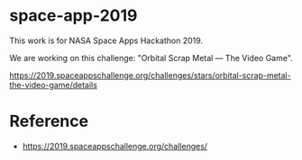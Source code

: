 # space-app-2019

This work is for NASA Space Apps Hackathon 2019. 

We are working on this challenge: "Orbital Scrap Metal — The Video Game".

https://2019.spaceappschallenge.org/challenges/stars/orbital-scrap-metal-the-video-game/details

# Reference
* https://2019.spaceappschallenge.org/challenges/